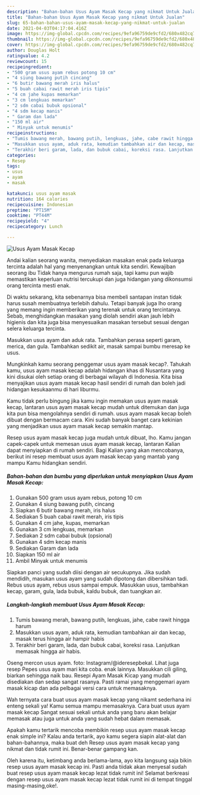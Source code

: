 ```yaml
---
description: "Bahan-bahan Usus Ayam Masak Kecap yang nikmat Untuk Jualan"
title: "Bahan-bahan Usus Ayam Masak Kecap yang nikmat Untuk Jualan"
slug: 65-bahan-bahan-usus-ayam-masak-kecap-yang-nikmat-untuk-jualan
date: 2021-04-03T04:17:04.416Z
image: https://img-global.cpcdn.com/recipes/9efa96759de9cfd2/680x482cq70/usus-ayam-masak-kecap-foto-resep-utama.jpg
thumbnail: https://img-global.cpcdn.com/recipes/9efa96759de9cfd2/680x482cq70/usus-ayam-masak-kecap-foto-resep-utama.jpg
cover: https://img-global.cpcdn.com/recipes/9efa96759de9cfd2/680x482cq70/usus-ayam-masak-kecap-foto-resep-utama.jpg
author: Douglas Holt
ratingvalue: 4.2
reviewcount: 15
recipeingredient:
- "500 gram usus ayam rebus potong 10 cm"
- "4 siung bawang putih cincang"
- "6 butir bawang merah iris halus"
- "5 buah cabai rawit merah iris tipis"
- "4 cm jahe kupas memarkan"
- "3 cm lengkuas memarkan"
- "2 sdm cabai bubuk opsional"
- "4 sdm kecap manis"
- " Garam dan lada"
- "150 ml air"
- " Minyak untuk menumis"
recipeinstructions:
- "Tumis bawang merah, bawang putih, lengkuas, jahe, cabe rawit hingga harum"
- "Masukkan usus ayam, aduk rata, kemudian tambahkan air dan kecap, masak terus hingga air hampir habis"
- "Terakhir beri garam, lada, dan bubuk cabai, koreksi rasa. Lanjutkan memasak hingga air habis."
categories:
- Resep
tags:
- usus
- ayam
- masak

katakunci: usus ayam masak 
nutrition: 164 calories
recipecuisine: Indonesian
preptime: "PT15M"
cooktime: "PT44M"
recipeyield: "4"
recipecategory: Lunch

---
```



![Usus Ayam Masak Kecap](https://img-global.cpcdn.com/recipes/9efa96759de9cfd2/680x482cq70/usus-ayam-masak-kecap-foto-resep-utama.jpg)

Andai kalian seorang wanita, menyediakan masakan enak pada keluarga tercinta adalah hal yang menyenangkan untuk kita sendiri. Kewajiban seorang ibu Tidak hanya mengurus rumah saja, tapi kamu pun wajib memastikan keperluan nutrisi tercukupi dan juga hidangan yang dikonsumsi orang tercinta mesti enak.

Di waktu  sekarang, kita sebenarnya bisa membeli santapan instan tidak harus susah membuatnya terlebih dahulu. Tetapi banyak juga lho orang yang memang ingin memberikan yang terenak untuk orang tercintanya. Sebab, menghidangkan masakan yang diolah sendiri akan jauh lebih higienis dan kita juga bisa menyesuaikan masakan tersebut sesuai dengan selera keluarga tercinta. 

Masukkan usus ayam dan aduk rata. Tambahkan perasa seperti garam, merica, dan gula. Tambahkan sedikit air, masak sampai bumbu meresap ke usus.

Mungkinkah kamu seorang penggemar usus ayam masak kecap?. Tahukah kamu, usus ayam masak kecap adalah hidangan khas di Nusantara yang kini disukai oleh setiap orang di berbagai wilayah di Indonesia. Kita bisa menyajikan usus ayam masak kecap hasil sendiri di rumah dan boleh jadi hidangan kesukaanmu di hari liburmu.

Kamu tidak perlu bingung jika kamu ingin memakan usus ayam masak kecap, lantaran usus ayam masak kecap mudah untuk ditemukan dan juga kita pun bisa mengolahnya sendiri di rumah. usus ayam masak kecap boleh dibuat dengan bermacam cara. Kini sudah banyak banget cara kekinian yang menjadikan usus ayam masak kecap semakin mantap.

Resep usus ayam masak kecap juga mudah untuk dibuat, lho. Kamu jangan capek-capek untuk memesan usus ayam masak kecap, lantaran Kalian dapat menyiapkan di rumah sendiri. Bagi Kalian yang akan mencobanya, berikut ini resep membuat usus ayam masak kecap yang mantab yang mampu Kamu hidangkan sendiri.

<!--inarticleads1-->

##### Bahan-bahan dan bumbu yang diperlukan untuk menyiapkan Usus Ayam Masak Kecap:

1. Gunakan 500 gram usus ayam rebus, potong 10 cm
1. Gunakan 4 siung bawang putih, cincang
1. Siapkan 6 butir bawang merah, iris halus
1. Sediakan 5 buah cabai rawit merah, iris tipis
1. Gunakan 4 cm jahe, kupas, memarkan
1. Gunakan 3 cm lengkuas, memarkan
1. Sediakan 2 sdm cabai bubuk (opsional)
1. Gunakan 4 sdm kecap manis
1. Sediakan  Garam dan lada
1. Siapkan 150 ml air
1. Ambil  Minyak untuk menumis


Siapkan panci yang sudah diisi dengan air secukupnya. Jika sudah mendidih, masukan usus ayam yang sudah dipotong dan dibersihkan tadi. Rebus usus ayam, rebus usus sampai empuk. Masukkan usus, tambahkan kecap, garam, gula, lada bubuk, kaldu bubuk, dan tuangkan air. 

<!--inarticleads2-->

##### Langkah-langkah membuat Usus Ayam Masak Kecap:

1. Tumis bawang merah, bawang putih, lengkuas, jahe, cabe rawit hingga harum
1. Masukkan usus ayam, aduk rata, kemudian tambahkan air dan kecap, masak terus hingga air hampir habis
1. Terakhir beri garam, lada, dan bubuk cabai, koreksi rasa. Lanjutkan memasak hingga air habis.


Oseng mercon usus ayam. foto: Instagram/@ideresepbekal. Lihat juga resep Pepes usus ayam mari kita coba. enak lainnya. Masukkan cili giling, biarkan sehingga naik bau. Resepi Ayam Masak Kicap yang mudah disediakan dan sedap sangat rasanya. Pasti ramai yang menggemari ayam masak kicap dan ada pelbagai versi cara untuk memasaknya. 

Wah ternyata cara buat usus ayam masak kecap yang nikamt sederhana ini enteng sekali ya! Kamu semua mampu memasaknya. Cara buat usus ayam masak kecap Sangat sesuai sekali untuk anda yang baru akan belajar memasak atau juga untuk anda yang sudah hebat dalam memasak.

Apakah kamu tertarik mencoba membikin resep usus ayam masak kecap enak simple ini? Kalau anda tertarik, ayo kamu segera siapin alat-alat dan bahan-bahannya, maka buat deh Resep usus ayam masak kecap yang nikmat dan tidak rumit ini. Benar-benar gampang kan. 

Oleh karena itu, ketimbang anda berlama-lama, ayo kita langsung saja bikin resep usus ayam masak kecap ini. Pasti anda tiidak akan menyesal sudah buat resep usus ayam masak kecap lezat tidak rumit ini! Selamat berkreasi dengan resep usus ayam masak kecap lezat tidak rumit ini di tempat tinggal masing-masing,oke!.

